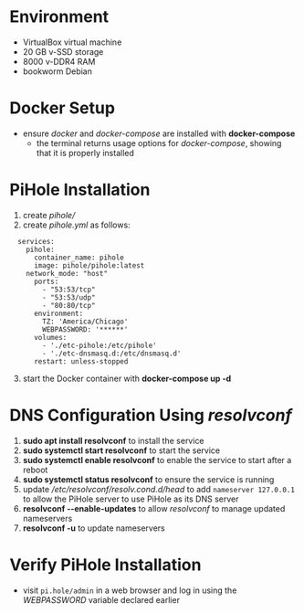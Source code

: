 # Environment
- VirtualBox virtual machine
- 20 GB v-SSD storage
- 8000 v-DDR4 RAM
- bookworm Debian

# Docker Setup
- ensure *docker* and *docker-compose* are installed with **docker-compose**
	- the terminal returns usage options for *docker-compose*, showing that it is properly installed

# PiHole Installation
1. create *pihole/*
2. create *pihole.yml* as follows:
```
  services:
    pihole:
      container_name: pihole
      image: pihole/pihole:latest
    network_mode: "host"
      ports:
        - "53:53/tcp"
        - "53:53/udp"
        - "80:80/tcp"
      environment:
        TZ: 'America/Chicago'
        WEBPASSWORD: '******'
      volumes:
        - './etc-pihole:/etc/pihole'
        - './etc-dnsmasq.d:/etc/dnsmasq.d'
      restart: unless-stopped
```
3. start the Docker container with **docker-compose up -d**

# DNS Configuration Using *resolvconf*
1. **sudo apt install resolvconf** to install the service
2. **sudo systemctl start resolvconf** to start the service
3. **sudo systemctl enable resolvconf** to enable the service to start after a reboot
4. **sudo systemctl status resolvconf** to ensure the service is running
5. update */etc/resolvconf/resolv.cond.d/head* to add `nameserver 127.0.0.1` to allow the PiHole server to use PiHole as its DNS server
6. **resolvconf --enable-updates** to allow *resolvconf* to manage updated nameservers
7. **resolvconf -u** to update nameservers

# Verify PiHole Installation
- visit `pi.hole/admin` in a web browser and log in using the *WEBPASSWORD* variable declared earlier
